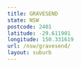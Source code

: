 ```yaml
---
title: GRAVESEND
state: NSW
postcode: 2401
latitude: -29.611901
longitude: 150.331619
url: /nsw/gravesend/
layout: suburb
---
```

